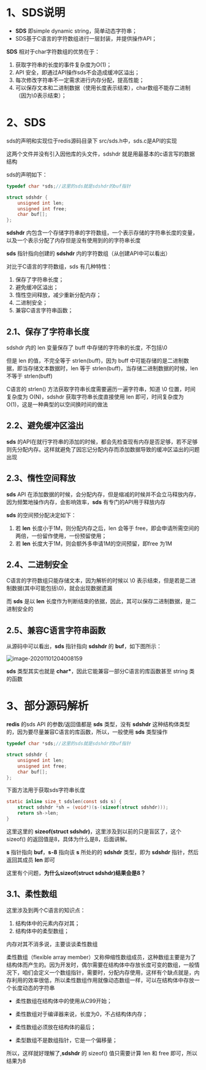 # 1、SDS说明

- **SDS** 即simple dynamic string，简单动态字符串；
- SDS基于C语言的字符数组进行一层封装，并提供操作API；

**SDS** 相对于char字符数组的优势在于：

1. 获取字符串的长度的事件复杂度为O(1)；
2. API 安全，即通过API操作sds不会造成缓冲区溢出；
3. 每次修改字符串不一定需求进行内存分配，提高性能；
4. 可以保存文本和二进制数据（使用长度表示结束），char数组不能存二进制（因为\0表示结束）；

#  2、SDS

sds的声明和实现位于redis源码目录下 src/sds.h中，sds.c是API的实现

这两个文件并没有引入因他库的头文件，sdshdr 就是用最基本的c语言写的数据结构

sds的声明如下：

```c
typedef char *sds;//这里的sds就是sdshdr的buf指针

struct sdshdr {
    unsigned int len;
    unsigned int free;
    char buf[];
};
```

**sdshdr** 内包含一个存储字符串的字符数组，一个表示存储的字符串长度的变量，以及一个表示分配了内存但是没有使用到的的字符串长度

**sds** 指针指向创建的 **sdshdr** 内的字符数组（从创建API中可以看出）

对比于C语言的字符数组，sds 有几种特性：

1. 保存了字符串长度；
2. 避免缓冲区溢出；
3. 惰性空间释放，减少重新分配内存；
4. 二进制安全；
5. 兼容C语言字符串函数；

## 2.1、保存了字符串长度

sdshdr 内的 len 变量保存了 buff 中存储的字符串的长度，不包括\0

但是 len 的值，不完全等于 strlen(buff)，因为 buff 中可能存储的是二进制数据，即当存储文本数据时，len 等于 strlen(buff)，当存储二进制数据的时候，len 不等于 strlen(buff)

C语言的 strlen() 方法获取字符串长度需要遍历一遍字符串，知道 \0 位置，时间复杂度为 O(N)，sdshdr 获取字符串长度直接使用 len 即可，时间复杂度为 O(1)，这是一种典型的以空间换时间的做法

## 2.2、避免缓冲区溢出

**sds** 的API在就行字符串的添加的时候，都会先检查现有内存是否足够，若不足够则先分配内存。这样就避免了因忘记分配内存而添加数据导致的缓冲区溢出的问题出现

## 2.3、惰性空间释放

**sds** API 在添加数据的时候，会分配内存，但是缩减的时候并不会立马释放内存，因为频繁地操作内存，会影响效率，**sds** 有专门的API用于释放内存

**sds** 的空间预分配决定如下：

1. 若 **len** 长度小于1M，则分配内存之后，len 会等于 free，即会申请所需空间的两倍，一份留作使用，一份预留使用；
2. 若 **len** 长度大于1M，则会额外多申请1M的空间预留，即free 为1M

## 2.4、二进制安全

C语言的字符数组只能存储文本，因为解析的时候以 \0 表示结束，但是若是二进制数据(其中可能包括\0)，就会出现数据遗漏

而 **sds** 是以 **len** 长度作为判断结束的依据，因此，其可以保存二进制数据，是二进制安全的

## 2.5、兼容C语言字符串函数

从源码中可以看出，**sds** 指针指向 **sdshdr** 的 **buf**，如下图所示：

![image-20201101204008159](E:\Note\源码阅读笔记\Redis源码\image-20201101204008159.png)

**sds** 类型其实也就是 **char\***，因此它能兼容一部分C语言的库函数甚至 string 类的函数

# 3、部分源码解析

**redis** 的sds API 的参数/返回值都是 **sds** 类型，没有 **sdshdr** 这种结构体类型的，因为要尽量兼容C语言的库函数，所以，一般使用 **sds** 类型操作

```c
typedef char *sds;//这里的sds就是sdshdr的buf指针

struct sdshdr {
    unsigned int len;
    unsigned int free;
    char buf[];
};
```

下面方法用于获取sds字符串长度

```c
static inline size_t sdslen(const sds s) {
    struct sdshdr *sh = (void*)(s-(sizeof(struct sdshdr)));
    return sh->len;
}
```

这里这里的 **sizeof(struct sdshdr)**，这里涉及到以前的只是盲区了，这个sizeof() 的返回值是8，具体为什么是8，后面讲解。

**s** 指针指向 **buf**，**s-8** 指向该 **s** 所处的的 **sdshdr** 类型，即为 **sdshdr** 指针，然后返回其成员 **len** 即可

这里有个问题，**为什么sizeof(struct sdshdr)结果会是8？**

## 3.1、柔性数组

这里涉及到两个C语言的知识点：

1. 结构体中的元素内存对其；
2. 结构体中的柔型数组；

内存对其不消多说，主要谈谈柔性数组

柔性数组（flexible array member）又称伸缩性数组成员，这种数组主要是为了结构体而产生的。因为开发时，偶尔需要在结构体中存放长度可变的数组，一般情况下，咱们会定义一个数组指针，需要时，分配内存使用，这样有个缺点就是，内存利用的效率很低，所以柔性数组作用就像动态数组一样，可以在结构体中存放一个长度动态的字符串

- 柔性数组在结构体中的使用从C99开始；

- 柔性数组对于编译器来说，长度为0，不占结构体内存；
- 柔性数组必须放在结构体的最后；
- 柔型数组不是数组指针，它是一个偏移量；

所以，这样就好理解了,**sdshdr** 的 sizeof() 值只需要计算 len 和 free 即可，所以结果为8



